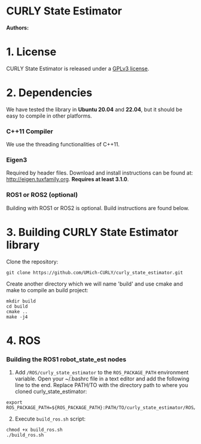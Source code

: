 # CURLY State Estimator
**Authors:** 

# 1. License
CURLY State Estimator is released under a [GPLv3 license](https://github.com/UMich-CURLY/curly_state_estimator/blob/main/LICENSE). 


# 2. Dependencies
We have tested the library in **Ubuntu 20.04** and **22.04**, but it should be easy to compile in other platforms.

### C++11 Compiler
We use the threading functionalities of C++11.

### Eigen3
Required by header files. Download and install instructions can be found at: http://eigen.tuxfamily.org. **Requires at least 3.1.0**.

### ROS1 or ROS2 (optional)
Building with ROS1 or ROS2 is optional. Build instructions are found below.

# 3. Building CURLY State Estimator library

Clone the repository:
```
git clone https://github.com/UMich-CURLY/curly_state_estimator.git
```
Create another directory which we will name 'build' and use cmake and make to compile an build project:

```
mkdir build
cd build
cmake ..
make -j4
```

# 4. ROS
### Building the ROS1 robot_state_est nodes
1. Add `/ROS/curly_state_estimator` to the `ROS_PACKAGE_PATH` environment variable. Open your ~/.bashrc file in a text editor and add the following line to the end. Replace PATH/TO with the directory path to where you cloned curly_state_estimator:

  ```
  export ROS_PACKAGE_PATH=${ROS_PACKAGE_PATH}:PATH/TO/curly_state_estimator/ROS/curly_state_estimator
  ```
  
2. Execute `build_ros.sh` script:

  ```
  chmod +x build_ros.sh
  ./build_ros.sh
  ```